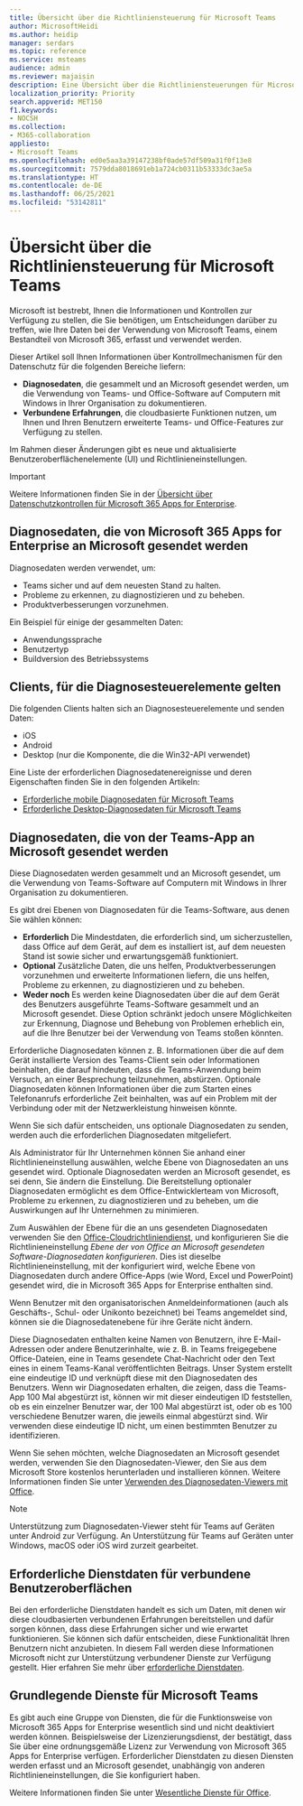 ```yaml
---
title: Übersicht über die Richtliniensteuerung für Microsoft Teams
author: MicrosoftHeidi
ms.author: heidip
manager: serdars
ms.topic: reference
ms.service: msteams
audience: admin
ms.reviewer: majaisin
description: Eine Übersicht über die Richtliniensteuerungen für Microsoft Teams.
localization_priority: Priority
search.appverid: MET150
f1.keywords:
- NOCSH
ms.collection:
- M365-collaboration
appliesto:
- Microsoft Teams
ms.openlocfilehash: ed0e5aa3a39147238bf0ade57df509a31f0f13e8
ms.sourcegitcommit: 7579dda8018691eb1a724cb0311b53333dc3ae5a
ms.translationtype: HT
ms.contentlocale: de-DE
ms.lasthandoff: 06/25/2021
ms.locfileid: "53142811"
---
```

# <a name="policy-control-overview-for-microsoft-teams"></a>Übersicht über die Richtliniensteuerung für Microsoft Teams

Microsoft ist bestrebt, Ihnen die Informationen und Kontrollen zur Verfügung zu stellen, die Sie benötigen, um Entscheidungen darüber zu treffen, wie Ihre Daten bei der Verwendung von Microsoft Teams, einem Bestandteil von Microsoft 365, erfasst und verwendet werden.

Dieser Artikel soll Ihnen Informationen über Kontrollmechanismen für den Datenschutz für die folgenden Bereiche liefern:

- **Diagnosedaten**, die gesammelt und an Microsoft gesendet werden, um die Verwendung von Teams- und Office-Software auf Computern mit Windows in Ihrer Organisation zu dokumentieren.
- **Verbundene Erfahrungen**, die cloudbasierte Funktionen nutzen, um Ihnen und Ihren Benutzern erweiterte Teams- und Office-Features zur Verfügung zu stellen.

Im Rahmen dieser Änderungen gibt es neue und aktualisierte Benutzeroberflächenelemente (UI) und Richtlinieneinstellungen.

> [!IMPORTANT]
> Weitere Informationen finden Sie in der [Übersicht über Datenschutzkontrollen für Microsoft 365 Apps for Enterprise](/deployoffice/privacy/overview-privacy-controls).

## <a name="diagnostic-data-sent-from-microsoft-365-apps-for-enterprise-to-microsoft"></a>Diagnosedaten, die von Microsoft 365 Apps for Enterprise an Microsoft gesendet werden

Diagnosedaten werden verwendet, um:

- Teams sicher und auf dem neuesten Stand zu halten.
- Probleme zu erkennen, zu diagnostizieren und zu beheben.
- Produktverbesserungen vorzunehmen.

Ein Beispiel für einige der gesammelten Daten:

- Anwendungssprache
- Benutzertyp
- Buildversion des Betriebssystems

## <a name="clients-that-adhere-to-diagnostic-controls"></a>Clients, für die Diagnosesteuerelemente gelten

Die folgenden Clients halten sich an Diagnosesteuerelemente und senden Daten:

- iOS
- Android
- Desktop (nur die Komponente, die die Win32-API verwendet)

Eine Liste der erforderlichen Diagnosedatenereignisse und deren Eigenschaften finden Sie in den folgenden Artikeln:

- [Erforderliche mobile Diagnosedaten für Microsoft Teams](policy-control-diagnostic-data-mobile.md)
- [Erforderliche Desktop-Diagnosedaten für Microsoft Teams](policy-control-diagnostic-data-desktop.md)

## <a name="diagnostic-data-sent-from-the-teams-app-to-microsoft"></a>Diagnosedaten, die von der Teams-App an Microsoft gesendet werden

Diese Diagnosedaten werden gesammelt und an Microsoft gesendet, um die Verwendung von Teams-Software auf Computern mit Windows in Ihrer Organisation zu dokumentieren.

Es gibt drei Ebenen von Diagnosedaten für die Teams-Software, aus denen Sie wählen können:

- **Erforderlich** Die Mindestdaten, die erforderlich sind, um sicherzustellen, dass Office auf dem Gerät, auf dem es installiert ist, auf dem neuesten Stand ist sowie sicher und erwartungsgemäß funktioniert.
- **Optional** Zusätzliche Daten, die uns helfen, Produktverbesserungen vorzunehmen und erweiterte Informationen liefern, die uns helfen, Probleme zu erkennen, zu diagnostizieren und zu beheben.
- **Weder noch** Es werden keine Diagnosedaten über die auf dem Gerät des Benutzers ausgeführte Teams-Software gesammelt und an Microsoft gesendet. Diese Option schränkt jedoch unsere Möglichkeiten zur Erkennung, Diagnose und Behebung von Problemen erheblich ein, auf die Ihre Benutzer bei der Verwendung von Teams stoßen könnten.

Erforderliche Diagnosedaten können z. B. Informationen über die auf dem Gerät installierte Version des Teams-Client sein oder Informationen beinhalten, die darauf hindeuten, dass die Teams-Anwendung beim Versuch, an einer Besprechung teilzunehmen, abstürzen. Optionale Diagnosedaten können Informationen über die zum Starten eines Telefonanrufs erforderliche Zeit beinhalten, was auf ein Problem mit der Verbindung oder mit der Netzwerkleistung hinweisen könnte.

Wenn Sie sich dafür entscheiden, uns optionale Diagnosedaten zu senden, werden auch die erforderlichen Diagnosedaten mitgeliefert.

Als Administrator für Ihr Unternehmen können Sie anhand einer Richtlinieneinstellung auswählen, welche Ebene von Diagnosedaten an uns gesendet wird. Optionale Diagnosedaten werden an Microsoft gesendet, es sei denn, Sie ändern die Einstellung. Die Bereitstellung optionaler Diagnosedaten ermöglicht es dem Office-Entwicklerteam von Microsoft, Probleme zu erkennen, zu diagnostizieren und zu beheben, um die Auswirkungen auf Ihr Unternehmen zu minimieren. 

Zum Auswählen der Ebene für die an uns gesendeten Diagnosedaten verwenden Sie den [Office-Cloudrichtliniendienst](/deployoffice/overview-office-cloud-policy-service), und konfigurieren Sie die Richtlinieneinstellung *Ebene der von Office an Microsoft gesendeten Software-Diagnosedaten konfigurieren*. Dies ist dieselbe Richtlinieneinstellung, mit der konfiguriert wird, welche Ebene von Diagnosedaten durch andere Office-Apps (wie Word, Excel und PowerPoint) gesendet wird, die in Microsoft 365 Apps for Enterprise enthalten sind.

Wenn Benutzer mit den organisatorischen Anmeldeinformationen (auch als Geschäfts-, Schul- oder Unikonto bezeichnet) bei Teams angemeldet sind, können sie die Diagnosedatenebene für ihre Geräte nicht ändern.

Diese Diagnosedaten enthalten keine Namen von Benutzern, ihre E-Mail-Adressen oder andere Benutzerinhalte, wie z. B. in Teams freigegebene Office-Dateien, eine in Teams gesendete Chat-Nachricht oder den Text eines in einem Teams-Kanal veröffentlichten Beitrags. Unser System erstellt eine eindeutige ID und verknüpft diese mit den Diagnosedaten des Benutzers. Wenn wir Diagnosedaten erhalten, die zeigen, dass die Teams-App 100 Mal abgestürzt ist, können wir mit dieser eindeutigen ID feststellen, ob es ein einzelner Benutzer war, der 100 Mal abgestürzt ist, oder ob es 100 verschiedene Benutzer waren, die jeweils einmal abgestürzt sind. Wir verwenden diese eindeutige ID nicht, um einen bestimmten Benutzer zu identifizieren.

Wenn Sie sehen möchten, welche Diagnosedaten an Microsoft gesendet werden, verwenden Sie den Diagnosedaten-Viewer, den Sie aus dem Microsoft Store kostenlos herunterladen und installieren können. Weitere Informationen finden Sie unter [Verwenden des Diagnosedaten-Viewers mit Office](https://support.microsoft.com/topic/cf761ce9-d805-4c60-a339-4e07f3182855).

> [!NOTE]
> Unterstützung zum Diagnosedaten-Viewer steht für Teams auf Geräten unter Android zur Verfügung. An Unterstützung für Teams auf Geräten unter Windows, macOS oder iOS wird zurzeit gearbeitet.

## <a name="required-service-data-for-connected-experiences"></a>Erforderliche Dienstdaten für verbundene Benutzeroberflächen

Bei den erforderliche Dienstdaten handelt es sich um Daten, mit denen wir diese cloudbasierten verbundenen Erfahrungen bereitstellen und dafür sorgen können, dass diese Erfahrungen sicher und wie erwartet funktionieren. Sie können sich dafür entscheiden, diese Funktionalität Ihren Benutzern nicht anzubieten. In diesem Fall werden diese Informationen Microsoft nicht zur Unterstützung verbundener Dienste zur Verfügung gestellt. Hier erfahren Sie mehr über [erforderliche Dienstdaten](/deployoffice/privacy/required-service-data).

## <a name="essential-services-for-microsoft-teams"></a>Grundlegende Dienste für Microsoft Teams

Es gibt auch eine Gruppe von Diensten, die für die Funktionsweise von Microsoft 365 Apps for Enterprise wesentlich sind und nicht deaktiviert werden können. Beispielsweise der Lizenzierungsdienst, der bestätigt, dass Sie über eine ordnungsgemäße Lizenz zur Verwendung von Microsoft 365 Apps for Enterprise verfügen. Erforderlicher Dienstdaten zu diesen Diensten werden erfasst und an Microsoft gesendet, unabhängig von anderen Richtlinieneinstellungen, die Sie konfiguriert haben.

Weitere Informationen finden Sie unter [Wesentliche Dienste für Office](/deployoffice/privacy/essential-services).